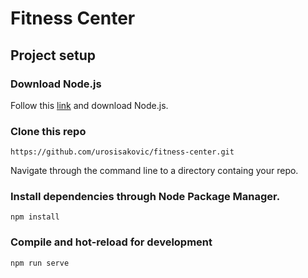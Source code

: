 # Fitness Center

## Project setup

### Download Node.js
Follow this [link](https://nodejs.org/en/download/) and download Node.js.

### Clone this repo
```
https://github.com/urosisakovic/fitness-center.git
```
Navigate through the command line to a directory containg your repo.

### Install dependencies through Node Package Manager.
```
npm install
```

### Compile and hot-reload for development
```
npm run serve
```